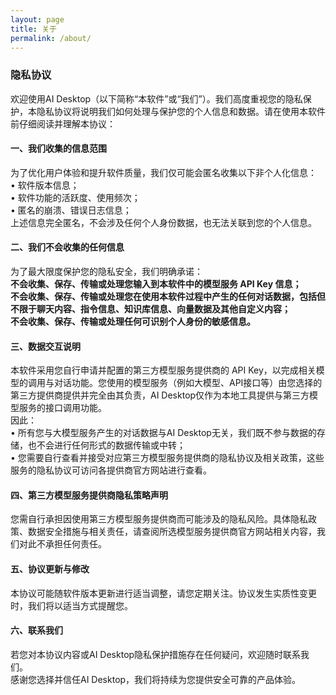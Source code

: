 ```yaml
---
layout: page
title: 关于
permalink: /about/
---
```

### 隐私协议
欢迎使用AI Desktop（以下简称“本软件”或“我们”）。我们高度重视您的隐私保护，本隐私协议将说明我们如何处理与保护您的个人信息和数据。请在使用本软件前仔细阅读并理解本协议：
#### 一、我们收集的信息范围
为了优化用户体验和提升软件质量，我们仅可能会匿名收集以下非个人化信息：<br>
• 软件版本信息；<br>
• 软件功能的活跃度、使用频次；<br>
• 匿名的崩溃、错误日志信息；<br>
上述信息完全匿名，不会涉及任何个人身份数据，也无法关联到您的个人信息。
#### 二、我们不会收集的任何信息
为了最大限度保护您的隐私安全，我们明确承诺：<br>
**不会收集、保存、传输或处理您输入到本软件中的模型服务 API Key 信息；<br>**
**不会收集、保存、传输或处理您在使用本软件过程中产生的任何对话数据，包括但不限于聊天内容、指令信息、知识库信息、向量数据及其他自定义内容；<br>**
**不会收集、保存、传输或处理任何可识别个人身份的敏感信息。**
#### 三、数据交互说明
本软件采用您自行申请并配置的第三方模型服务提供商的 API Key，以完成相关模型的调用与对话功能。您使用的模型服务（例如大模型、API接口等）由您选择的第三方提供商提供并完全由其负责，AI Desktop仅作为本地工具提供与第三方模型服务的接口调用功能。<br>
因此：<br>
• 所有您与大模型服务产生的对话数据与AI Desktop无关，我们既不参与数据的存储，也不会进行任何形式的数据传输或中转；<br>
• 您需要自行查看并接受对应第三方模型服务提供商的隐私协议及相关政策，这些服务的隐私协议可访问各提供商官方网站进行查看。
#### 四、第三方模型服务提供商隐私策略声明
您需自行承担因使用第三方模型服务提供商而可能涉及的隐私风险。具体隐私政策、数据安全措施与相关责任，请查阅所选模型服务提供商官方网站相关内容，我们对此不承担任何责任。
#### 五、协议更新与修改
本协议可能随软件版本更新进行适当调整，请您定期关注。协议发生实质性变更时，我们将以适当方式提醒您。
#### 六、联系我们
若您对本协议内容或AI Desktop隐私保护措施存在任何疑问，欢迎随时联系我们。<br>
感谢您选择并信任AI Desktop，我们将持续为您提供安全可靠的产品体验。
